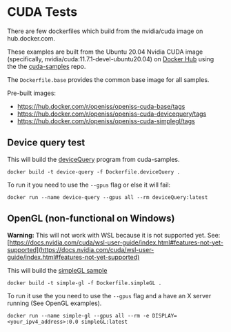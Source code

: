 # CUDA Tests

There are few dockerfiles which build from the nvidia/cuda image on hub.docker.com.

These examples are built from the Ubuntu 20.04 Nvidia CUDA image (specifically, nvidia/cuda:11.7.1-devel-ubuntu20.04) on [Docker Hub](https://hub.docker.com) using the the [cuda-samples](https://github.com/NVIDIA/cuda-samples) repo.

The `Dockerfile.base` provides the common base image for all samples.

Pre-built images:

- https://hub.docker.com/r/openiss/openiss-cuda-base/tags
- https://hub.docker.com/r/openiss/openiss-cuda-devicequery/tags
- https://hub.docker.com/r/openiss/openiss-cuda-simplegl/tags

## Device query test

This will build the [deviceQuery](https://github.com/NVIDIA/cuda-samples/tree/master/Samples/1_Utilities/deviceQuery) program from cuda-samples.

```
docker build -t device-query -f Dockerfile.deviceQuery .
```

To run it you need to use the `--gpus` flag or else it will fail:
```
docker run --name device-query --gpus all --rm deviceQuery:latest
```

## OpenGL (non-functional on Windows)

**Warning:** This will not work with WSL because it is not supported yet. See: [https://docs.nvidia.com/cuda/wsl-user-guide/index.html#features-not-yet-supported](https://docs.nvidia.com/cuda/wsl-user-guide/index.html#features-not-yet-supported)

This will build the [simpleGL sample](https://github.com/NVIDIA/cuda-samples/tree/master/Samples/5_Domain_Specific/simpleGL)

```
docker build -t simple-gl -f Dockerfile.simpleGL .
```

To run it use the you need to use the `--gpus` flag and a have an X server running (See OpenGL examples).

```
docker run --name simple-gl --gpus all --rm -e DISPLAY=<your_ipv4_address>:0.0 simpleGL:latest
```
